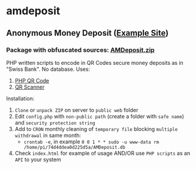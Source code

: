 # amdeposit
## Anonymous Money Deposit ([Example Site](https://zygtech.pl/amdeposit/))

### Package with obfuscated sources: [AMDeposit.zip](https://github.com/projecthbk/amdeposit/files/5557209/AMDeposit.zip)

PHP written scripts to encode in QR Codes secure money deposits as in "Swiss Bank". No database. Uses:

1. [PHP QR Code](http://phpqrcode.sourceforge.net/)
2. [QR Scanner](https://nimiq.github.io/qr-scanner/)

Installation:
1. `Clone` or `unpack ZIP` on server to `public web` folder
2. Edit `config.php` with `non-public path` (create a folder with `safe name`) and `security protection string`
3. Add to `CRON` monthly cleaning of `temporary file` blocking `multiple withdrawal` in same month:
    + `crontab -e`, in example `0 0 1 * * sudo -u www-data rm /home/pi/74d4ddea0d225d5a/AMDeposit.db`
4. Check `index.html` for example of usage AND/OR use `PHP scripts` as an `API` to your system

